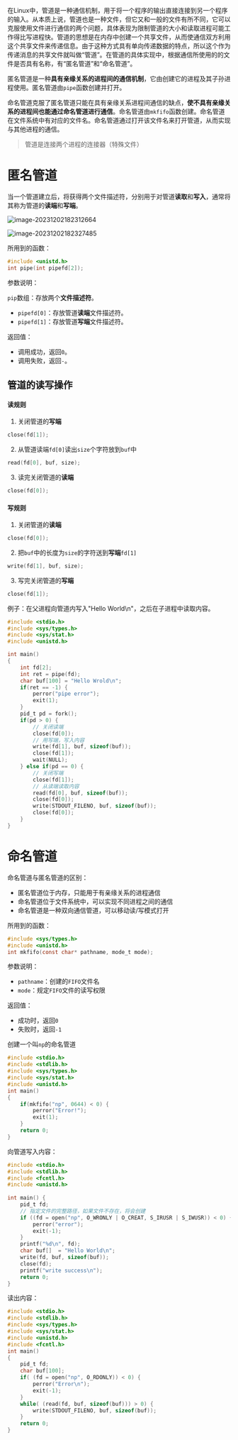 在Linux中，管道是一种通信机制，用于将一个程序的输出直接连接到另一个程序的输入。从本质上说，管道也是一种文件，但它又和一般的文件有所不同，它可以克服使用文件进行通信的两个问题，具体表现为限制管道的大小和读取进程可能工作得比写进程快。管道的思想是在内存中创建一个共享文件，从而使通信双方利用这个共享文件来传递信息。由于这种方式具有单向传递数据的特点，所以这个作为传递消息的共享文件就叫做“管道”。在管道的具体实现中，根据通信所使用的的文件是否具有名称，有“匿名管道”和“命名管道”。

匿名管道是一种**具有亲缘关系的进程间的通信机制**，它由创建它的进程及其子孙进程使用。匿名管道由`pipe`函数创建并打开。

命名管道克服了匿名管道只能在具有亲缘关系进程间通信的缺点，**使不具有亲缘关系的进程间也能通过命名管道进行通信**。命名管道由`mkfifo`函数创建。命名管道在文件系统中有对应的文件名。命名管道通过打开该文件名来打开管道，从而实现与其他进程的通信。

> 管道是连接两个进程的连接器（特殊文件）

# 匿名管道

当一个管道建立后，将获得两个文件描述符，分别用于对管道**读取**和**写入**，通常将其称为管道的**读端**和**写端**。

![image-20231202182312664](https://cdn.789ak.com/img/image-20231202182312664.png)

![image-20231202182327485](https://cdn.789ak.com/img/image-20231202182327485.png)

所用到的函数：

```c
#include <unistd.h>
int pipe(int pipefd[2]);
```

参数说明：

`pip`数组：存放两个**文件描述符**。

- `pipefd[0]`：存放管道**读端**文件描述符。
- `pipefd[1]`：存放管道**写端**文件描述符。

返回值：

- 调用成功，返回`0`。
- 调用失败，返回`-`。

## 管道的读写操作

#### 读规则

1. 关闭管道的**写端**

```c
close(fd[1]);
```

2. 从管道读端`fd[0]`读出`size`个字符放到`buf`中

```c
read(fd[0], buf, size);
```

3. 读完关闭管道的**读端**

```c
close(fd[0]);
```

#### 写规则

1. 关闭管道的**读端**

```c
close(fd[0]);
```

2. 把`buf`中的长度为`size`的字符送到**写端**`fd[1]`

```c
write(fd[1], buf, size);
```

3. 写完关闭管道的**写端**

```c
close(fd[1]);
```

例子：在父进程向管道内写入"Hello World\n"，之后在子进程中读取内容。

```c
#include <stdio.h>
#include <sys/types.h>
#include <sys/stat.h>
#include <unistd.h>

int main()
{
    int fd[2];
    int ret = pipe(fd);
    char buf[100] = "Hello Wrold\n";
    if(ret == -1) {
        perror("pipe error");
        exit(1);
    }
    pid_t pd = fork();
    if(pd > 0) {
        // 关闭读端
        close(fd[0]);
        // 用写端，写入内容
        write(fd[1], buf, sizeof(buf));
        close(fd[1]);
        wait(NULL);
    } else if(pd == 0) {
        // 关闭写端
        close(fd[1]);
        // 从读端读取内容
        read(fd[0], buf, sizeof(buf));
        close(fd[0]);
        write(STDOUT_FILENO, buf, sizeof(buf));
        close(fd[0]);
    }
}
```

# 命名管道

命名管道与匿名管道的区别：

- 匿名管道位于内存，只能用于有亲缘关系的进程通信
- 命名管道位于文件系统中，可以实现不同进程之间的通信
- 命名管道是一种双向通信管道，可以移动读/写模式打开

所用到的函数：

```c
#include <sys/types.h>
#include <unistd.h>
int mkfifo(const char* pathname, mode_t mode);
```

参数说明：

- `pathname`：创建的`FIFO`文件名
- `mode`：规定`FIFO`文件的读写权限

返回值：

- 成功时，返回`0`
- 失败时，返回`-1`



创建一个叫`np`的命名管道

```c
#include <stdio.h>
#include <stdlib.h>
#include <sys/types.h>
#include <sys/stat.h>
#include <unistd.h>
int main()
{
    if(mkfifo("np", 0644) < 0) {
        perror("Error!");
        exit(1);
    }
    return 0;
}
```

向管道写入内容：

```c
#include <stdio.h>  
#include <stdlib.h>  
#include <fcntl.h>  
#include <unistd.h>  
  
int main() {  
    pid_t fd;  
    // 指定文件的完整路径，如果文件不存在，将会创建  
    if ((fd = open("np", O_WRONLY | O_CREAT, S_IRUSR | S_IWUSR)) < 0) {  
        perror("error");  
        exit(-1);  
    }  
    printf("%d\n", fd);  
    char buf[]  = "Hello World\n";  
    write(fd, buf, sizeof(buf));  
    close(fd);  
    printf("write success\n");  
    return 0;  
}
```

读出内容：

```c
#include <stdio.h>
#include <stdlib.h>
#include <sys/types.h>
#include <sys/stat.h>
#include <unistd.h>
#include <fcntl.h>
int main()
{
    pid_t fd;
    char buf[100];
    if( (fd = open("np", O_RDONLY)) < 0) {
        perror("Error\n");
        exit(-1);
    }
    while( (read(fd, buf, sizeof(buf))) > 0) {
        write(STDOUT_FILENO, buf, sizeof(buf));
    }
    return 0;
}
```







